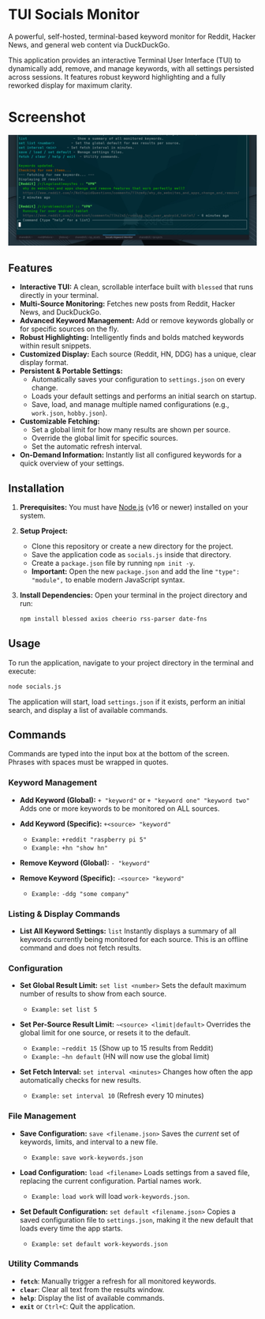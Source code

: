 # TUI Socials Monitor

A powerful, self-hosted, terminal-based keyword monitor for Reddit, Hacker News, and general web content via DuckDuckGo.

This application provides an interactive Terminal User Interface (TUI) to dynamically add, remove, and manage keywords, with all settings persisted across sessions. It features robust keyword highlighting and a fully reworked display for maximum clarity.

# Screenshot

![TUI Socials Monitor Screenshot](tui.jpg)

## Features

- **Interactive TUI:** A clean, scrollable interface built with `blessed` that runs directly in your terminal.
- **Multi-Source Monitoring:** Fetches new posts from Reddit, Hacker News, and DuckDuckGo.
- **Advanced Keyword Management:** Add or remove keywords globally or for specific sources on the fly.
- **Robust Highlighting:** Intelligently finds and bolds matched keywords within result snippets.
- **Customized Display:** Each source (Reddit, HN, DDG) has a unique, clear display format.
- **Persistent & Portable Settings:**
    - Automatically saves your configuration to `settings.json` on every change.
    - Loads your default settings and performs an initial search on startup.
    - Save, load, and manage multiple named configurations (e.g., `work.json`, `hobby.json`).
- **Customizable Fetching:**
    - Set a global limit for how many results are shown per source.
    - Override the global limit for specific sources.
    - Set the automatic refresh interval.
- **On-Demand Information:** Instantly list all configured keywords for a quick overview of your settings.

## Installation

1.  **Prerequisites:** You must have [Node.js](https://nodejs.org/) (v16 or newer) installed on your system.

2.  **Setup Project:**
    - Clone this repository or create a new directory for the project.
    - Save the application code as `socials.js` inside that directory.
    - Create a `package.json` file by running `npm init -y`.
    - **Important:** Open the new `package.json` and add the line `"type": "module",` to enable modern JavaScript syntax.

3.  **Install Dependencies:** Open your terminal in the project directory and run:
    ```bash
    npm install blessed axios cheerio rss-parser date-fns
    ```

## Usage

To run the application, navigate to your project directory in the terminal and execute:

```bash
node socials.js
```

The application will start, load `settings.json` if it exists, perform an initial search, and display a list of available commands.

## Commands

Commands are typed into the input box at the bottom of the screen. Phrases with spaces must be wrapped in quotes.

### Keyword Management

-   **Add Keyword (Global):** `+ "keyword"` or `+ "keyword one" "keyword two"`
    Adds one or more keywords to be monitored on ALL sources.

-   **Add Keyword (Specific):** `+<source> "keyword"`
    *   `Example:` `+reddit "raspberry pi 5"`
    *   `Example:` `+hn "show hn"`

-   **Remove Keyword (Global):** `- "keyword"`

-   **Remove Keyword (Specific):** `-<source> "keyword"`
    *   `Example:` `-ddg "some company"`

### Listing & Display Commands

-   **List All Keyword Settings:** `list`
    Instantly displays a summary of all keywords currently being monitored for each source. This is an offline command and does not fetch results.

### Configuration

-   **Set Global Result Limit:** `set list <number>`
    Sets the default maximum number of results to show from each source.
    *   `Example:` `set list 5`

-   **Set Per-Source Result Limit:** `~<source> <limit|default>`
    Overrides the global limit for one source, or resets it to the default.
    *   `Example:` `~reddit 15` (Show up to 15 results from Reddit)
    *   `Example:` `~hn default` (HN will now use the global limit)

-   **Set Fetch Interval:** `set interval <minutes>`
    Changes how often the app automatically checks for new results.
    *   `Example:` `set interval 10` (Refresh every 10 minutes)

### File Management

-   **Save Configuration:** `save <filename.json>`
    Saves the *current* set of keywords, limits, and interval to a new file.
    *   `Example:` `save work-keywords.json`

-   **Load Configuration:** `load <filename>`
    Loads settings from a saved file, replacing the current configuration. Partial names work.
    *   `Example:` `load work` will load `work-keywords.json`.

-   **Set Default Configuration:** `set default <filename.json>`
    Copies a saved configuration file to `settings.json`, making it the new default that loads every time the app starts.
    *   `Example:` `set default work-keywords.json`

### Utility Commands

-   **`fetch`**: Manually trigger a refresh for all monitored keywords.
-   **`clear`**: Clear all text from the results window.
-   **`help`**: Display the list of available commands.
-   **`exit`** or `Ctrl+C`: Quit the application.

